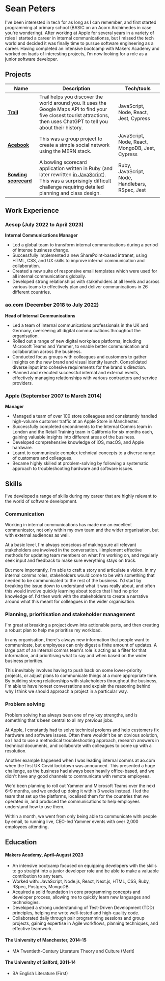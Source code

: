 # Sean Peters

I've been interested in tech for as long as I can remember, and first started programming at primary school (BASIC on an Acorn Archimedes in case you're wondering). After working at Apple for several years in a variety of roles I started a career in internal communicationss, but I missed the tech world and decided it was finally time to pursue software engineering as a career. Having completed an intensive bootcamp with Makers Academy and worked on loads of interesting projects, I’m now looking for a role as a junior software developer.

## Projects

| Name                                                                          | Description                                                                                                                                                                  | Tech/tools                                      |
| ----------------------------------------------------------------------------- | ---------------------------------------------------------------------------------------------------------------------------------------------------------------------------- | ----------------------------------------------- |
| **[Trail](https://github.com/snptrs/trail-app)**                              | Trail helps you discover the world around you. It uses the Google Maps API to find your five closest tourist attractions, then uses ChatGPT to tell you about their history. | JavaScript, Node, React, Jest, Cypress          |
| **[Acebook](https://github.com/snptrs/bootcamp-acebook)**                     | This was a group project to create a simple social network using the MERN stack.                                                                                             | JavaScript, Node, React, MongoDB, Jest, Cypress |
| **[Bowling scorecard](https://github.com/snptrs/bootcamp-bowling-challenge)** | A bowling scorecard application written in Ruby (and later rewritten [in JavaScript](https://github.com/snptrs/bootcamp-bowling-challenge-js)). This was a surprisingly difficult challenge requiring detailed planning and class design.        | Ruby, JavaScript, Node, Handlebars, RSpec, Jest |

## Work Experience

### Aesop (July 2022 to April 2023)  
**Internal Communications Manager**

- Led a global team to transform internal communications during a period of intense business change.
- Successfully implemented a new SharePoint-based intranet, using HTML, CSS, and UX skills to improve internal communication and collaboration.
- Created a new suite of responsive email templates which were used for all internal communications globally.
- Developed strong relationships with stakeholders at all levels and across various teams to effectively plan and deliver communications in 26 different countries.

### ao.com (December 2018 to July 2022)  
**Head of Internal Communications**

- Led a team of internal communications professionals in the UK and Germany, overseeing all digital communications throughout the organisation.
- Rolled out a range of new digital workplace platforms, including Microsoft Teams and Yammer, to enable better communication and collaboration across the business.
- Conducted focus groups with colleagues and customers to gather insights on the new brand and visual identity launch. Consolidated diverse input into cohesive requirements for the brand's direction.
- Planned and executed successful internal and external events, effectively managing relationships with various contractors and service providers.

### Apple (September 2007 to March 2014)  
**Manager**

- Managed a team of over 100 store colleagues and consistently handled high-volume customer traffic at an Apple Store in Manchester.
- Successfully completed secondments to the Internal Comms team in London and the Retail Training team in California for six months each, gaining valuable insights into different areas of the business.
- Developed comprehensive knowledge of iOS, macOS, and Apple hardware.
- Learnt to communicate complex technical concepts to a diverse range of customers and colleagues.
- Became highly skilled at problem-solving by following a systematic approach to troubleshooting hardware and software issues.

## Skills

I've developed a range of skills during my career that are highly relevant to the world of software development.

### Communication
Working in internal communications has made me an excellent communicator, not only within my own team and the wider organisation, but with external audiences as well.

At a basic level, I'm always conscious of making sure all relevant stakeholders are involved in the conversation. I implement effective methods for updating team members on what I'm working on, and regularly seek input and feedback to make sure everything stays on track.

But more importantly, I'm able to craft a story and articulate a vision. In my internal comms roles, stakeholders would come to be with something that needed to be communicated to the rest of the business. I'd start by breaking the issue down to understand what it was really about, and often this would involve quickly learning about topics that I had no prior knowledge of. I'd then work with the stakeholders to create a narrative around what this meant for colleagues in the wider organisation.

### Planning, prioritisation and stakeholder management
I'm great at breaking a project down into actionable parts, and then creating a robust plan to help me prioritise my workload.

In any organisation, there's always new information that people want to communicate, but employees can only digest a finite amount of updates. A large part of an internal comms team's role is acting as a filter for that information, and prioritising what to say and when based on the wider business priorities.

This inevitably involves having to push back on some lower-priority projects, or adjust plans to communicate things at a more appropriate time. By building strong relationships with stakeholders throughout the business, I'm able to have honest conversations and explain the reasoning behind why I think we should approach a project in a particular way.

### Problem solving
Problem solving has always been one of my key strengths, and is something that's been central to all my previous jobs.

At Apple, I constantly had to solve technical prolems and help customers fix hardware and software issues. Often there wouldn't be an obvious solution, so I had to use a methodical troubleshooting approach, research answers in technical documents, and collaborate with colleagues to come up with a resolution.

Another example happened when I was leading internal comms at ao.com when the first UK Covid lockdown was announced. This presented a huge challenge, as the business had always been heavily office-based, and we didn't have any good channels to communicate with remote employees.

We'd been planning to roll out Yammer and Microsoft Teams over the next 6–9 months, and we ended up doing it within 3 weeks instead. I led the team that set up the platforms, localised them for the countries that we operated in, and produced the communications to help employees understand how to use them.

Within a month, we went from only being able to communicate with people by email, to running live, CEO-led Yammer events with over 2,000 employees attending.

## Education

#### Makers Academy, April–August 2023
- An intensive bootcamp focused on equipping developers with the skills to go straight into a junior developer role and be able to make a valuable contribution to any team.
- Worked with: JavaScript, Node.js, React, Next.js, HTML, CSS, Ruby, RSpec, Postgres, MongoDB.
- Acquired a solid foundation in core programming concepts and developer process, allowing me to quickly learn new languages and technologies.
- Developed a strong understanding of Test-Driven Development (TDD) principles, helping me write well-tested and high-quality code.
- Collaborated daily through pair programming sessions and group projects, gaining expertise in Agile workflows, planning techniques, and effective teamwork.

#### The University of Manchester, 2014-15
- MA Twentieth-Century Literature Theory and Culture (Merit)

#### The University of Salford, 2011-14
- BA English Literature (First)

